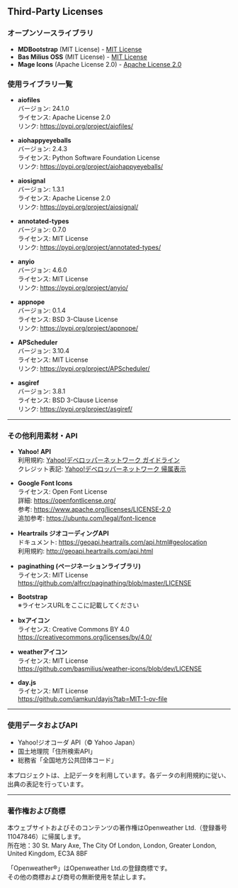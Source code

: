 ## Third-Party Licenses

### オープンソースライブラリ
- **MDBootstrap** (MIT License) - [MIT License](https://opensource.org/licenses/MIT)  
- **Bas Milius OSS** (MIT License) - [MIT License](https://opensource.org/licenses/MIT)  
- **Mage Icons** (Apache License 2.0) - [Apache License 2.0](https://www.apache.org/licenses/LICENSE-2.0)  

### 使用ライブラリ一覧

- **aiofiles**  
  バージョン: 24.1.0  
  ライセンス: Apache License 2.0  
  リンク: https://pypi.org/project/aiofiles/

- **aiohappyeyeballs**  
  バージョン: 2.4.3  
  ライセンス: Python Software Foundation License  
  リンク: https://pypi.org/project/aiohappyeyeballs/

- **aiosignal**  
  バージョン: 1.3.1  
  ライセンス: Apache License 2.0  
  リンク: https://pypi.org/project/aiosignal/

- **annotated-types**  
  バージョン: 0.7.0  
  ライセンス: MIT License  
  リンク: https://pypi.org/project/annotated-types/

- **anyio**  
  バージョン: 4.6.0  
  ライセンス: MIT License  
  リンク: https://pypi.org/project/anyio/

- **appnope**  
  バージョン: 0.1.4  
  ライセンス: BSD 3-Clause License  
  リンク: https://pypi.org/project/appnope/

- **APScheduler**  
  バージョン: 3.10.4  
  ライセンス: MIT License  
  リンク: https://pypi.org/project/APScheduler/

- **asgiref**  
  バージョン: 3.8.1  
  ライセンス: BSD 3-Clause License  
  リンク: https://pypi.org/project/asgiref/

---

### その他利用素材・API

- **Yahoo! API**  
  利用規約: [Yahoo!デベロッパーネットワーク ガイドライン](https://developer.yahoo.co.jp/guideline/)  
  クレジット表記: [Yahoo!デベロッパーネットワーク 帰属表示](https://developer.yahoo.co.jp/attribution/)

- **Google Font Icons**  
  ライセンス: Open Font License  
  詳細: https://openfontlicense.org/  
  参考: https://www.apache.org/licenses/LICENSE-2.0  
  追加参考: https://ubuntu.com/legal/font-licence

- **Heartrails ジオコーディングAPI**  
  ドキュメント: https://geoapi.heartrails.com/api.html#geolocation  
  利用規約: http://geoapi.heartrails.com/api.html

- **paginathing (ページネーションライブラリ)**  
  ライセンス: MIT License  
  https://github.com/alfrcr/paginathing/blob/master/LICENSE

- **Bootstrap**  
  ※ライセンスURLをここに記載してください

- **bxアイコン**  
  ライセンス: Creative Commons BY 4.0  
  https://creativecommons.org/licenses/by/4.0/

- **weatherアイコン**  
  ライセンス: MIT License  
  https://github.com/basmilius/weather-icons/blob/dev/LICENSE

- **day.js**  
  ライセンス: MIT License  
  https://github.com/iamkun/dayjs?tab=MIT-1-ov-file

---

### 使用データおよびAPI

- Yahoo!ジオコーダ API（© Yahoo Japan）  
- 国土地理院「住所検索API」  
- 総務省「全国地方公共団体コード」  

本プロジェクトは、上記データを利用しています。各データの利用規約に従い、出典の表記を行っています。

---

### 著作権および商標

本ウェブサイトおよびそのコンテンツの著作権はOpenweather Ltd.（登録番号 11047846）に帰属します。  
所在地：30 St. Mary Axe, The City Of London, London, Greater London, United Kingdom, EC3A 8BF  

「Openweather®」はOpenweather Ltd.の登録商標です。  
その他の商標および商号の無断使用を禁止します。
